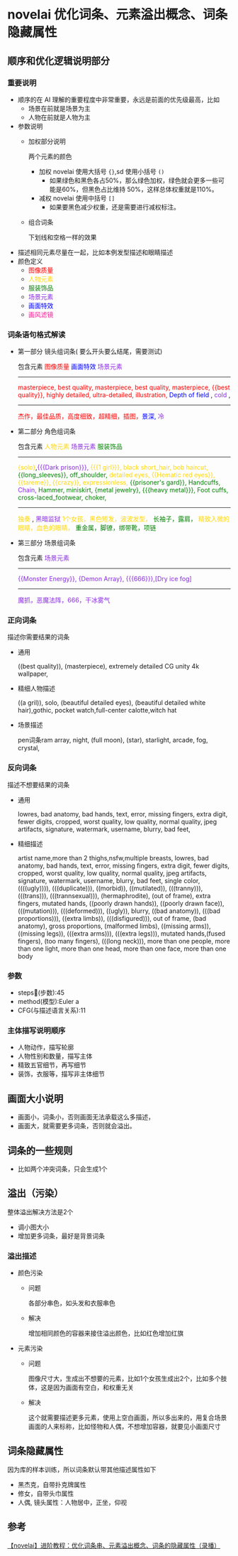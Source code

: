 # novelai 优化词条、元素溢出概念、词条隐藏属性
## 顺序和优化逻辑说明部分
### 重要说明
- 顺序的在 AI 理解的重要程度中非常重要，永远是前面的优先级最高，比如
	- 场景在前就是场景为主
	- 人物在前就是人物为主 
- 参数说明
	- 加权部分说明
	
		两个元素的颜色
		
		- 加权 novelai 使用大括号 `{}`,sd 使用小括号 `()`
			- 如果绿色和黑色各占50%，那么绿色加权，绿色就会更多一些可能是60%，但黑色占比维持 50%，这样总体权重就是110%。
		- 减权 novelai 使用中括号 `[]` 
			- 如果要黑色减少权重，还是需要进行减权标注。 
	- 组合词条

		下划线和空格一样的效果	 
- 描述相同元素尽量在一起，比如本例发型描述和眼睛描述
- 颜色定义
	- <font color=red>图像质量</font>
	- <font color= Gold>人物元素</font>
	- <font color= Green>服装饰品</font>
	- <font color= BlueViolet>场景元素</font>
	-  <font color= Blue>画面特效</font>
	-  <font color= DeepPink>画风滤镜</font>

### 词条语句格式解读
- 第一部分  镜头组词条( 要么开头要么结尾，需要测试) 

	包含元素 <font color=red>图像质量</font> <font color= Blue>画面特效</font>  <font color= BlueViolet>场景元素</font> 

	-----------
	
	<font color=red>masterpiece, best quality, masterpiece, best quality, masterpiece, {{best quality}}, highly detailed, ultra-detailed, illustration,</font> <font color= Blue>Depth of field</font> , <font color= BlueViolet> cold </font> , 

	-----------
	 <font color=red>杰作，最佳品质，高度细致，超精细，插图，</font><font color= Blue>景深, </font><font color= BlueViolet>冷</font> 		
- 第二部分 角色组词条
	
	包含元素  <font color= Gold>人物元素</font> <font color= BlueViolet>场景元素</font>    <font color= Green>服装饰品</font>
	
	-----------
	<font color= Gold>{solo}</font>,<font color= BlueViolet>{{{Dark prison}}}, </font> <font color= Gold>{{{1 girl}}}, black short_hair, bob haircut, </font> <font color= Green>{{long_sleeves}}, off_shoulder,</font> <font color= Gold>detailed eyes, {{Hematic red eyes}}, {{tareme}}, {{crazy}}, expressionless,</font> <font color= Green> {{prisoner's gard}}, Handcuffs, </font> <font color= BlueViolet>Chain,</font> <font color= Green>Hammer, miniskirt, {metal jewelry}, {{{heavy metal}}}, Foot cuffs, cross-laced_footwear, choker, </font>	 
	
	-----------
	<font color= Gold>独奏</font> , <font color= BlueViolet>黑暗监狱 </font><font color= Gold> 1个女孩，黑色短发，波波发型，</font> <font color= Green> 长袖子，露肩，</font>  <font color= Gold> 精致入微的眼睛，血色的眼睛，</font>  <font color= Green>重金属，脚镣，绑带靴，项链</font>
	 
- 第三部分 场景组词条

	包含元素 <font color= BlueViolet>场景元素</font>
	
	-----------
	<font color= BlueViolet>{{Monster Energy}}, {Demon Array}, {{{666}}},[Dry ice fog]</font>
	
	-----------
	
	<font color= BlueViolet>魔抓，恶魔法阵，666，干冰雾气</font>

### 正向词条
描述你需要结果的词条

- 通用

	((best quality)), (masterpiece), extremely detailed CG unity 4k wallpaper, 
- 精细人物描述	
	
	((a gril)), solo,  (beautiful detailed eyes), (beautiful detailed white hair),gothic, pocket watch,full-center calotte,witch hat

- 场景描述	
	
	pen词条ram array, night, (full moon), (star), starlight, arcade, fog, crystal, 

### 反向词条
描述不想要结果的词条
- 通用

	lowres, bad anatomy, bad hands, text, error, missing fingers, extra digit, fewer digits, cropped, worst quality, low quality, normal quality, jpeg artifacts, signature, watermark, username, blurry, bad feet,
- 精细描述
	
	artist name,more than 2 thighs,nsfw,multiple breasts, lowres, bad anatomy, bad hands, text, error, missing fingers, extra digit, fewer digits, cropped, worst quality, low quality, normal quality, jpeg artifacts, signature, watermark, username, blurry, bad feet, single color, ((((ugly)))), (((duplicate))), ((morbid)), ((mutilated)), (((tranny))), (((trans))), (((trannsexual))), (hermaphrodite), (out of frame), extra fingers, mutated hands, ((poorly drawn hands)), ((poorly drawn face)), (((mutation))), (((deformed))), ((ugly)), blurry, ((bad anatomy)), (((bad proportions))), ((extra limbs)), (((disfigured))), out of frame, (bad anatomy), gross proportions, (malformed limbs), ((missing arms)), ((missing legs)), (((extra arms))), (((extra legs))), mutated hands,(fused fingers), (too many fingers), (((long neck))), more than one people, more than one light, more than one head, more than one face, more than one body

### 参数
- steps(步数):45
- method(模型):Euler a
- CFG(与描述语言关系):11

### 主体描写说明顺序
- 人物动作，描写轮廓
- 人物性别和数量，描写主体
- 精致五官细节，再写细节
- 装饰，衣服等，描写非主体细节

## 画面大小说明
- 画面小，词条小，否则画面无法承载这么多描述，
- 画面大，就需要更多词条，否则就会溢出。

## 词条的一些规则
- 比如两个冲突词条，只会生成1个

## 溢出（污染）
整体溢出解决方法是2个

- 调小图大小
- 增加更多词条，最好是背景词条

### 溢出描述
- 颜色污染
	- 问题 
	
		各部分串色，如头发和衣服串色
	- 解决

		增加相同颜色的容器来接住溢出颜色，比如红色增加红旗
- 元素污染	
	- 问题
		
		图像尺寸大，生成出不想要的元素，比如1个女孩生成出2个，比如多个肢体，这是因为画面有空白，和权重无关
	- 解决

		这个就需要描述更多元素，使用上空白画面，所以多出来的，用复合场景画面的人来标称，比如怪物和人偶，不想增加容器，就要见小画面尺寸
		
## 词条隐藏属性
因为库的样本训练，所以词条默认带其他描述属性如下

- 黑杰克，自带扑克牌属性
- 修女，自带头巾属性
- 人偶, 镜头属性：人物居中，正坐，仰视


## 参考
[【novelai】进阶教程：优化词条串、元素溢出概念、词条的隐藏属性（录播）](https://www.bilibili.com/video/BV1Ae4y177c3/?share_source=copy_web&vd_source=37c252c9599c22f77b7b782cf7c8d5c5)
		 	

		 